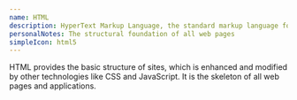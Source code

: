 ```yaml
---
name: HTML
description: HyperText Markup Language, the standard markup language for documents designed to be displayed in a web browser
personalNotes: The structural foundation of all web pages
simpleIcon: html5
---
```


HTML provides the basic structure of sites, which is enhanced and modified by other technologies like CSS and JavaScript. It is the skeleton of all web pages and applications.
